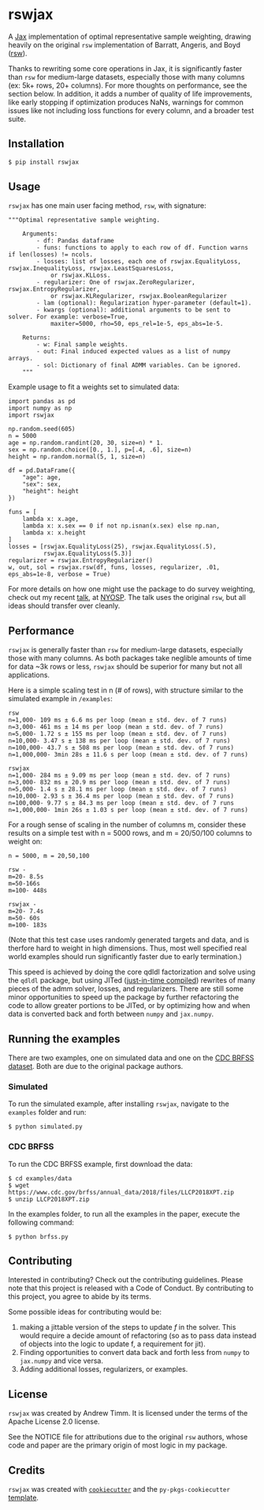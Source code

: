 # rswjax

A [Jax](https://github.com/google/jax) implementation of optimal representative sample weighting, drawing heavily on the original `rsw` implementation of Barratt, Angeris, and Boyd ([rsw](https://github.com/cvxgrp/rsw/tree/master)).

Thanks to rewriting some core operations in Jax, it is significantly faster than `rsw` for medium-large datasets, especially those with many columns (ex: 5k+ rows, 20+ columns). For more thoughts on performance, see the section below. In addition,
it adds a number of quality of life improvements, like early stopping if optimization produces NaNs, warnings for common issues like not including loss functions for every column, and a
broader test suite.

## Installation

```bash
$ pip install rswjax
```

## Usage
`rswjax` has one main user facing method, `rsw`, with signature:
```{python}
"""Optimal representative sample weighting.

    Arguments:
        - df: Pandas dataframe
        - funs: functions to apply to each row of df. Function warns if len(losses) != ncols.
        - losses: list of losses, each one of rswjax.EqualityLoss, rswjax.InequalityLoss, rswjax.LeastSquaresLoss,
            or rswjax.KLLoss.
        - regularizer: One of rswjax.ZeroRegularizer, rswjax.EntropyRegularizer,
            or rswjax.KLRegularizer, rswjax.BooleanRegularizer
        - lam (optional): Regularization hyper-parameter (default=1).
        - kwargs (optional): additional arguments to be sent to solver. For example: verbose=True,
            maxiter=5000, rho=50, eps_rel=1e-5, eps_abs=1e-5.

    Returns:
        - w: Final sample weights.
        - out: Final induced expected values as a list of numpy arrays.
        - sol: Dictionary of final ADMM variables. Can be ignored.
    """
```

Example usage to fit a weights set to simulated data:
```{python}
import pandas as pd
import numpy as np
import rswjax

np.random.seed(605)
n = 5000
age = np.random.randint(20, 30, size=n) * 1.
sex = np.random.choice([0., 1.], p=[.4, .6], size=n)
height = np.random.normal(5, 1, size=n)

df = pd.DataFrame({
    "age": age,
    "sex": sex,
    "height": height
})

funs = [
    lambda x: x.age,
    lambda x: x.sex == 0 if not np.isnan(x.sex) else np.nan,
    lambda x: x.height
]
losses = [rswjax.EqualityLoss(25), rswjax.EqualityLoss(.5),
          rswjax.EqualityLoss(5.3)]
regularizer = rswjax.EntropyRegularizer()
w, out, sol = rswjax.rsw(df, funs, losses, regularizer, .01, eps_abs=1e-8, verbose = True)
```

For more details on how one might use the package to do survey weighting, check out my recent [talk](https://andytimm.github.io/posts/NYSOPM_talk_regularized_raking/NYOSPM_talk.html), at [NYOSP](https://nyhackr.org/index.html). The talk uses the original `rsw`, but all ideas should transfer over cleanly.

## Performance

`rswjax` is generally faster than `rsw` for medium-large datasets, especially those with many columns. As both packages take neglible amounts of time for data ~3k rows or less,
`rswjax` should be superior for many but not all applications.

Here is a simple scaling test in n (# of rows), with structure similar to the simulated example in `/examples`:

```
rsw
n=1,000- 109 ms ± 6.6 ms per loop (mean ± std. dev. of 7 runs)
n=3,000- 461 ms ± 14 ms per loop (mean ± std. dev. of 7 runs)
n=5,000- 1.72 s ± 155 ms per loop (mean ± std. dev. of 7 runs)
n=10,000- 3.47 s ± 138 ms per loop (mean ± std. dev. of 7 runs)
n=100,000- 43.7 s ± 508 ms per loop (mean ± std. dev. of 7 runs)
n=1,000,000- 3min 28s ± 11.6 s per loop (mean ± std. dev. of 7 runs)

rswjax
n=1,000- 284 ms ± 9.09 ms per loop (mean ± std. dev. of 7 runs)
n=3,000- 832 ms ± 20.9 ms per loop (mean ± std. dev. of 7 runs)
n=5,000- 1.4 s ± 28.1 ms per loop (mean ± std. dev. of 7 runs)
n=10,000- 2.93 s ± 36.4 ms per loop (mean ± std. dev. of 7 runs)
n=100,000- 9.77 s ± 84.3 ms per loop (mean ± std. dev. of 7 runs
n=1,000,000- 1min 26s ± 1.03 s per loop (mean ± std. dev. of 7 runs)
```

For a rough sense of scaling in the number of columns m, consider these results on a simple test with n = 5000 rows, and m = 20/50/100 columns to weight on:

```
n = 5000, m = 20,50,100

rsw -
m=20- 8.5s
m=50-166s
m=100- 448s

rswjax -
m=20- 7.4s
m=50- 60s
m=100- 183s
```

(Note that this test case uses randomly generated targets and data, and is therfore hard to weight in high dimensions. Thus, most well specified real world examples
should run significantly faster due to early termination.)

This speed is achieved by doing the core qdldl factorization and solve using the `qdldl` package, but using JITed ([just-in-time compiled](https://github.com/google/jax?tab=readme-ov-file#compilation-with-jit)) rewrites of many pieces of the admm solver, losses, and regularizers. There are still some minor opportunities to speed up the package by further refactoring the code to allow greater portions to be JITed, or by optimizing how and when data is converted back and forth between `numpy` and `jax.numpy`.

## Running the examples

There are two examples, one on simulated data and one on the [CDC BRFSS dataset](https://stanford.edu/~boyd/papers/optimal_representative_sampling.html). Both are due to the original package authors.

### Simulated
To run the simulated example, after installing `rswjax`, navigate to the `examples` folder and run:
```
$ python simulated.py
```

### CDC BRFSS
To run the CDC BRFSS example, first download the data:
```
$ cd examples/data
$ wget https://www.cdc.gov/brfss/annual_data/2018/files/LLCP2018XPT.zip
$ unzip LLCP2018XPT.zip
```

In the examples folder, to run all the examples in the paper, execute the following command:
```
$ python brfss.py
```


## Contributing

Interested in contributing? Check out the contributing guidelines. Please note that this project is released with a Code of Conduct. By contributing to this project, you agree to abide by its terms.

Some possible ideas for contributing would be:
1. making a jittable version of the steps to update *f* in the solver. This would require a decide amount of refactoring (so as to pass data instead of objects into the logic to update f, a requirement for jit).
2. Finding opportunities to convert data back and forth less from  `numpy` to `jax.numpy` and vice versa.
3. Adding additional losses, regularizers, or examples.

## License

`rswjax` was created by Andrew Timm. It is licensed under the terms of the Apache License 2.0 license.

See the NOTICE file for attributions due to the original `rsw` authors, whose code and paper are the primary origin of most logic in my package.

## Credits

`rswjax` was created with [`cookiecutter`](https://cookiecutter.readthedocs.io/en/latest/) and the `py-pkgs-cookiecutter` [template](https://github.com/py-pkgs/py-pkgs-cookiecutter).
